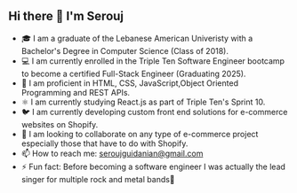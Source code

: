 ## Hi there 👋 I'm Serouj

- 🎓 I am a graduate of the Lebanese American Univeristy with a Bachelor's Degree in Computer Science (Class of 2018).
- 💻 I am currently enrolled in the Triple Ten Software Engineer bootcamp to become a certified Full-Stack Engineer (Graduating 2025).
- 📄 I am proficient in HTML, CSS, JavaScript,Object Oriented Programming and REST APIs.
- ⚛️ I am currently studying React.js as part of Triple Ten's Sprint 10.
- 🐦 I am currently developing custom front end solutions for e-commerce websites on Shopify.
- 🤝 I am looking to collaborate on any type of e-commerce project especially those that have to do with Shopify.
- 📫 How to reach me: seroujguidanian@gmail.com
- ⚡️ Fun fact: Before becoming a software engineer I was actually the lead singer for multiple rock and metal bands🎤
